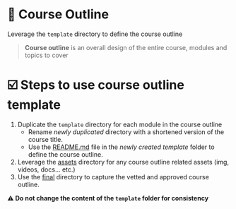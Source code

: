 # 🔖  Course Outline

Leverage the `template` directory to define the course outline

> **Course outline** is an overall design of the entire course, modules and topics to cover

# ☑️ Steps to use course outline template 

1. Duplicate the `template` directory for each module in the course outline 
   * Rename *newly duplicated* directory with a shortened version of the course title.
   * Use the [README.md](./template/README.md) file in the *newly created template* folder to define the course outline.
2. Leverage the [assets](./template/assets) directory for any course outline related assets (img, videos, docs… etc.)
3. Use the [final](./template/final) directory to capture the vetted and approved course outline. 


**⚠️ Do not change the content of the `template` folder for consistency**